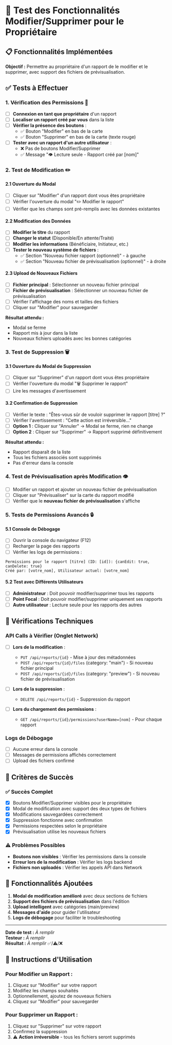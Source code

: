 # 🧪 Test des Fonctionnalités Modifier/Supprimer pour le Propriétaire

## 📋 Fonctionnalités Implémentées

**Objectif :** Permettre au propriétaire d'un rapport de le modifier et le supprimer, avec support des fichiers de prévisualisation.

## ✅ Tests à Effectuer

### 1. **Vérification des Permissions** 🔐
- [ ] **Connexion en tant que propriétaire** d'un rapport
- [ ] **Localiser un rapport créé par vous** dans la liste
- [ ] **Vérifier la présence des boutons** :
  - ✅ Bouton "Modifier" en bas de la carte
  - ✅ Bouton "Supprimer" en bas de la carte (texte rouge)
- [ ] **Tester avec un rapport d'un autre utilisateur** :
  - ❌ Pas de boutons Modifier/Supprimer
  - ✅ Message "👁️ Lecture seule - Rapport créé par [nom]"

### 2. **Test de Modification** ✏️

#### 2.1 Ouverture du Modal
- [ ] Cliquer sur "Modifier" d'un rapport dont vous êtes propriétaire
- [ ] Vérifier l'ouverture du modal "✏️ Modifier le rapport"
- [ ] Vérifier que les champs sont pré-remplis avec les données existantes

#### 2.2 Modification des Données
- [ ] **Modifier le titre** du rapport
- [ ] **Changer le statut** (Disponible/En attente/Traité)
- [ ] **Modifier les informations** (Bénéficiaire, Initiateur, etc.)
- [ ] **Tester le nouveau système de fichiers** :
  - ✅ Section "Nouveau fichier rapport (optionnel)" - à gauche
  - ✅ Section "Nouveau fichier de prévisualisation (optionnel)" - à droite

#### 2.3 Upload de Nouveaux Fichiers
- [ ] **Fichier principal** : Sélectionner un nouveau fichier principal
- [ ] **Fichier de prévisualisation** : Sélectionner un nouveau fichier de prévisualisation
- [ ] Vérifier l'affichage des noms et tailles des fichiers
- [ ] Cliquer sur "Modifier" pour sauvegarder

**Résultat attendu :**
- Modal se ferme
- Rapport mis à jour dans la liste
- Nouveaux fichiers uploadés avec les bonnes catégories

### 3. **Test de Suppression** 🗑️

#### 3.1 Ouverture du Modal de Suppression
- [ ] Cliquer sur "Supprimer" d'un rapport dont vous êtes propriétaire
- [ ] Vérifier l'ouverture du modal "🗑️ Supprimer le rapport"
- [ ] Lire les messages d'avertissement

#### 3.2 Confirmation de Suppression
- [ ] Vérifier le texte : "Êtes-vous sûr de vouloir supprimer le rapport [titre] ?"
- [ ] Vérifier l'avertissement : "Cette action est irréversible..."
- [ ] **Option 1** : Cliquer sur "Annuler" → Modal se ferme, rien ne change
- [ ] **Option 2** : Cliquer sur "Supprimer" → Rapport supprimé définitivement

**Résultat attendu :**
- Rapport disparaît de la liste
- Tous les fichiers associés sont supprimés
- Pas d'erreur dans la console

### 4. **Test de Prévisualisation après Modification** 👁️
- [ ] Modifier un rapport et ajouter un nouveau fichier de prévisualisation
- [ ] Cliquer sur "Prévisualiser" sur la carte du rapport modifié
- [ ] Vérifier que le **nouveau fichier de prévisualisation** s'affiche

### 5. **Tests de Permissions Avancés** 🔒

#### 5.1 Console de Débogage
- [ ] Ouvrir la console du navigateur (F12)
- [ ] Recharger la page des rapports
- [ ] Vérifier les logs de permissions :
```
Permissions pour le rapport [titre] (ID: [id]): {canEdit: true, canDelete: true}
Créé par: [votre_nom], Utilisateur actuel: [votre_nom]
```

#### 5.2 Test avec Différents Utilisateurs
- [ ] **Administrateur** : Doit pouvoir modifier/supprimer tous les rapports
- [ ] **Point Focal** : Doit pouvoir modifier/supprimer uniquement ses rapports
- [ ] **Autre utilisateur** : Lecture seule pour les rapports des autres

## 🔧 Vérifications Techniques

### API Calls à Vérifier (Onglet Network)
- [ ] **Lors de la modification** :
  - `PUT /api/reports/{id}` - Mise à jour des métadonnées
  - `POST /api/reports/{id}/files` (category: "main") - Si nouveau fichier principal
  - `POST /api/reports/{id}/files` (category: "preview") - Si nouveau fichier de prévisualisation

- [ ] **Lors de la suppression** :
  - `DELETE /api/reports/{id}` - Suppression du rapport

- [ ] **Lors du chargement des permissions** :
  - `GET /api/reports/{id}/permissions?userName=[nom]` - Pour chaque rapport

### Logs de Débogage
- [ ] Aucune erreur dans la console
- [ ] Messages de permissions affichés correctement
- [ ] Upload des fichiers confirmé

## 🎯 Critères de Succès

### ✅ **Succès Complet**
- [x] Boutons Modifier/Supprimer visibles pour le propriétaire
- [x] Modal de modification avec support des deux types de fichiers
- [x] Modifications sauvegardées correctement
- [x] Suppression fonctionne avec confirmation
- [x] Permissions respectées selon le propriétaire
- [x] Prévisualisation utilise les nouveaux fichiers

### ⚠️ **Problèmes Possibles**
- **Boutons non visibles** : Vérifier les permissions dans la console
- **Erreur lors de la modification** : Vérifier les logs backend
- **Fichiers non uploadés** : Vérifier les appels API dans Network

## 📝 **Fonctionnalités Ajoutées**

1. **Modal de modification amélioré** avec deux sections de fichiers
2. **Support des fichiers de prévisualisation** dans l'édition
3. **Upload intelligent** avec catégories (main/preview)
4. **Messages d'aide** pour guider l'utilisateur
5. **Logs de débogage** pour faciliter le troubleshooting

---

**Date de test :** _À remplir_  
**Testeur :** _À remplir_  
**Résultat :** _À remplir_ ✅/⚠️/❌

## 🚀 **Instructions d'Utilisation**

### Pour Modifier un Rapport :
1. Cliquez sur "Modifier" sur votre rapport
2. Modifiez les champs souhaités
3. Optionnellement, ajoutez de nouveaux fichiers
4. Cliquez sur "Modifier" pour sauvegarder

### Pour Supprimer un Rapport :
1. Cliquez sur "Supprimer" sur votre rapport
2. Confirmez la suppression
3. ⚠️ **Action irréversible** - tous les fichiers seront supprimés
